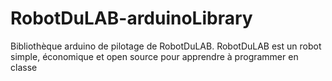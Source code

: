 # RobotDuLAB-arduinoLibrary
Bibliothèque arduino de pilotage de RobotDuLAB. RobotDuLAB est un robot simple, économique et open source pour apprendre à programmer en classe
